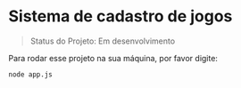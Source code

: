 # Sistema de cadastro de jogos

> Status do Projeto: Em desenvolvimento

Para rodar esse projeto na sua máquina, por favor digite:

```
node app.js
```
